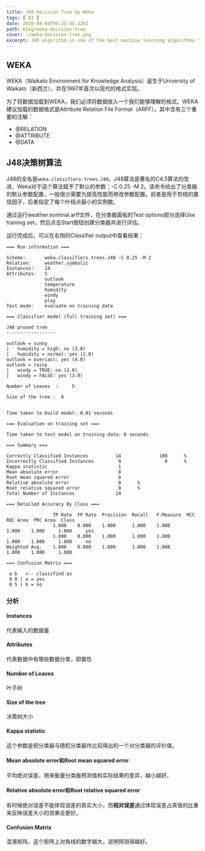 ```yaml
---
title: J48 Decision Tree by Weka
tags: [ AI ]
date: 2020-04-04T06:25:44.226Z
path: blog/weka-decision-tree
cover: ./weka-decision-tree.png
excerpt: J48 algorithm is one of the best machine learning algorithms to examine the data categorically and continuously. When it is used for instance purpose, it occupies more memory space and depletes the performance and accuracy in classifying medical data.
---
```


## WEKA

WEKA（Waikato Environment for Knowledge Analysis）诞生于University of Waikato（新西兰），并在1997年首次以现代的格式实现。

为了将数据加载到WEKA，我们必须将数据放入一个我们能够理解的格式。WEKA建议加载的数据格式是Attribute Relation File Format（ARFF）。其中含有三个重要的注解：

* @RELATION
* @ATTRIBUTE
* @DATA

<!-- more -->

## J48决策树算法

J48的全名是`weka.classifiers.trees.J48`。J48算法是著名的C4.5算法的改进，Weka对于这个算法赋予了默认的参数：-C 0.25 -M 2。该命令给出了分类器的默认参数配置，一般很少需要为提高性能而修改参数配置。前者是用于剪枝的置信因子，后者指定了每个叶结点最小的实例数。

通过运行weather.nominal.arff文件，在分类器面板的Test options部分选择Use training set，然后点击Start按钮创建分类器并进行评估。

运行完成后，可以在右侧的Classifier output中查看结果：

```
=== Run information ===

Scheme:       weka.classifiers.trees.J48 -C 0.25 -M 2
Relation:     weather.symbolic
Instances:    14
Attributes:   5
              outlook
              temperature
              humidity
              windy
              play
Test mode:    evaluate on training data

=== Classifier model (full training set) ===

J48 pruned tree
------------------

outlook = sunny
|   humidity = high: no (3.0)
|   humidity = normal: yes (2.0)
outlook = overcast: yes (4.0)
outlook = rainy
|   windy = TRUE: no (2.0)
|   windy = FALSE: yes (3.0)

Number of Leaves  : 	5

Size of the tree : 	8


Time taken to build model: 0.01 seconds

=== Evaluation on training set ===

Time taken to test model on training data: 0 seconds

=== Summary ===

Correctly Classified Instances          14              100      %
Incorrectly Classified Instances         0                0      %
Kappa statistic                          1     
Mean absolute error                      0     
Root mean squared error                  0     
Relative absolute error                  0      %
Root relative squared error              0      %
Total Number of Instances               14     

=== Detailed Accuracy By Class ===

                 TP Rate  FP Rate  Precision  Recall   F-Measure  MCC      ROC Area  PRC Area  Class
                 1.000    0.000    1.000      1.000    1.000      1.000    1.000     1.000     yes
                 1.000    0.000    1.000      1.000    1.000      1.000    1.000     1.000     no
Weighted Avg.    1.000    0.000    1.000      1.000    1.000      1.000    1.000     1.000     

=== Confusion Matrix ===

 a b   <-- classified as
 9 0 | a = yes
 0 5 | b = no
```

### 分析

#### Instances

代表输入的数据量

#### Attributes

代表数据中有哪些数据分类，即属性

#### Number of Leaves

叶子树

#### Size of the tree

决策树大小

#### Kappa statistic

这个参数是把分类器与随机分类器作比较得出的一个对分类器的评价值。

#### Mean absolute error和Root mean squared error

平均绝对误差，用来衡量分类器预测值和实际结果的差异，越小越好。

#### Relative absolute error和Root relative squared error

有时候绝对误差不能体现误差的真实大小，而**相对误差**通过体现误差占真值的比重来反映误差大小的效果会更好。

#### Confusion Matrix

混淆矩阵。这个矩阵上对角线的数字越大，说明预测得越好。


